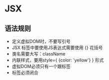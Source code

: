 # JSX

## 语法规则

- 定义虚拟DOM时，不要写引号
- JSX 标签中要使用JS表达式需要使用 {} 花括号
- 类名需要大写：className
- 内联样式，要用style={ {color:  'yellow'} } 形式
- 虚拟DOM必须只有一个跟标签
- 标签必须闭合